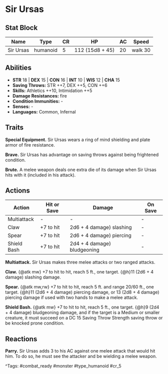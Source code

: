 # Sir Ursas

## Stat Block

| Name | Type | CR | HP | AC | Speed |
|------|------|----|----|----|-------|
| Sir Ursas | humanoid | 5 | 112 (15d8 + 45) | 20 | walk 30 |

## Abilities

- **STR** 18 | **DEX** 15 | **CON** 16 | **INT** 10 | **WIS** 12 | **CHA** 15
- **Saving Throws:** STR ++7, DEX ++5, CON ++6  
- **Skills:** Athletics ++10, Intimidation ++5  
- **Damage Resistances:** fire  
- **Condition Immunities:** -  
- **Senses:** -  
- **Languages:** Common, Infernal

## Traits

**Special Equipment.** Sir Ursas wears a ring of mind shielding and plate armor of fire resistance.

**Brave.** Sir Ursas has advantage on saving throws against being frightened condition.

**Brute.** A melee weapon deals one extra die of its damage when Sir Ursas hits with it (included in his attack).


## Actions

| Action | Hit or Save | Damage | On Save |
|--------|--------------|--------|----------|
| Multiattack | - | - | - |
| Claw | +7 to hit | 2d6 + 4 damage) slashing | - |
| Spear | +7 to hit | 2d6 + 4 damage) piercing | - |
| Shield Bash | +7 to hit | 2d4 + 4 damage) bludgeoning | - |

**Multiattack.** Sir Ursas makes three melee attacks or two ranged attacks.

**Claw.** {@atk mw} +7 to hit to hit, reach 5 ft., one target. {@h}11 (2d6 + 4 damage) slashing damage.

**Spear.** {@atk mw,rw} +7 to hit to hit, reach 5 ft. and range 20/60 ft., one target. {@h}11 (2d6 + 4 damage) piercing damage, or 13 (2d8 + 4 damage) piercing damage if used with two hands to make a melee attack.

**Shield Bash.** {@atk mw} +7 to hit to hit, reach 5 ft., one target. {@h}9 (2d4 + 4 damage) bludgeoning damage, and if the target is a Medium or smaller creature, it must succeed on a DC 15 Saving Throw Strength saving throw or be knocked prone condition.

## Reactions

**Parry.** Sir Ursas adds 3 to his AC against one melee attack that would hit him. To do so, he must see the attacker and be wielding a melee weapon.



^Tags: #combat_ready #monster #type_humanoid #cr_5